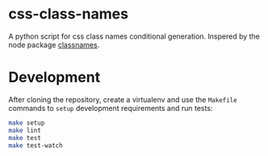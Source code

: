 # css-class-names

A python script for css class names conditional generation. Inspered by the node package [classnames](https://github.com/JedWatson/classnames).

# Development

After cloning the repository, create a virtualenv and use the `Makefile` commands to `setup` development requirements and run tests:

```bash
make setup
make lint 
make test 
make test-watch
```
